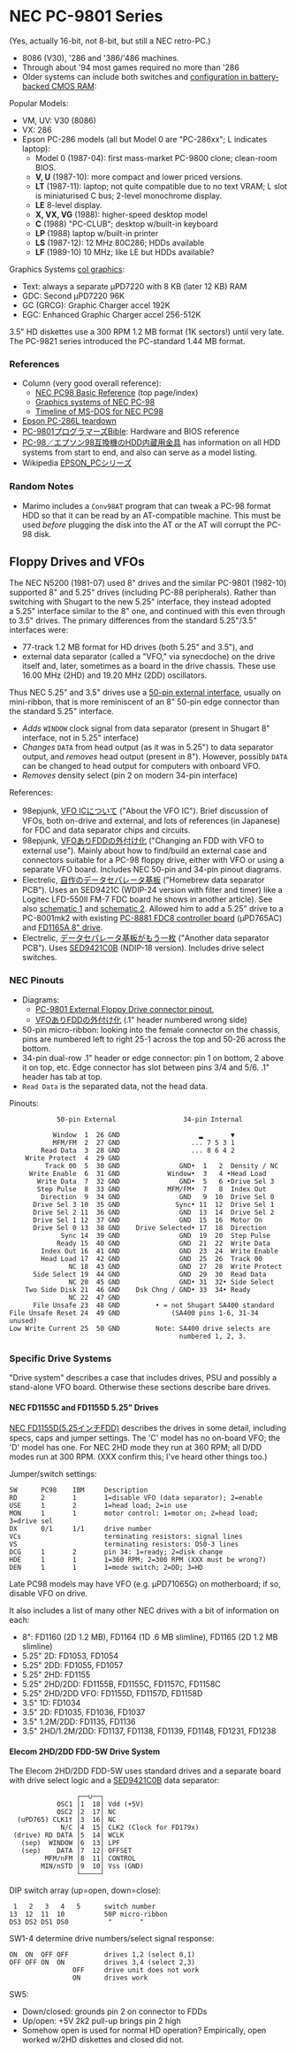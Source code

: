 NEC PC-9801 Series
==================

(Yes, actually 16-bit, not 8-bit, but still a NEC retro-PC.)

- 8086 (V30), '286 and '386/'486 machines.
- Through about '94 most games required no more than '286
- Older systems can include both switches and [configuration in
  battery-backed CMOS RAM][cmos]:

Popular Models:
- VM, UV: V30 (8086)
- VX: 286
- Epson PC-286 models (all but Model 0 are "PC-286xx"; L indicates laptop):
  - Model 0 (1987-04): first mass-market PC-9800 clone; clean-room BIOS.
  - __V, U__ (1987-10): more compact and lower priced versions.
  - __LT__ (1987-11): laptop; not quite compatible due to no text VRAM;
           L slot is miniaturised C bus; 2-level monochrome display.
  - __LE__ 8-level display.
  - __X, VX, VG__ (1988): higher-speed desktop model
  - __C__ (1988) "PC-CLUB"; desktop w/built-in keyboard
  - __LP__ (1988) laptop w/built-in printer
  - __LS__ (1987-12): 12 MHz 80C286; HDDs available
  - __LF__ (1989-10) 10 MHz; like LE but HDDs available?

Graphics Systems [col graphics]:
- Text: always a separate μPD7220 with 8 KB (later 12 KB) RAM
- GDC: Second μPD7220 96K
- GC (GRCG): Graphic Charger accel 192K
- EGC: Enhanced Graphic Charger accel 256-512K

3.5" HD diskettes use a 300 RPM 1.2 MB format (1K sectors!) until very late.
The PC-9821 series introduced the PC-standard 1.44 MB format.

### References

- Column (very good overall reference):
  - [NEC PC98 Basic Reference][col index] (top page/index)
  - [Graphics systems of NEC PC-98][col graphics]
  - [Timeline of MS-DOS for NEC PC98][col msdos]
- [Epson PC-286L teardown][td286l]
- [PC-9801プログラマーズBible][bible]: Hardware and BIOS reference
- [PC-98／エプソン98互換機のHDD内蔵用金具][98epj-hdd] has information on
  all HDD systems from start to end, and also can serve as a model listing.
- Wikipedia [EPSON_PCシリーズ][wj pc286]

### Random Notes

- Marimo includes a `Conv98AT` program that can tweak a PC-98 format HDD so
  that it can be read by an AT-compatible machine. This must be used
  _before_ plugging the disk into the AT or the AT will corrupt the PC-98
  disk.


Floppy Drives and VFOs
----------------------

The NEC N5200 (1981-07) used 8" drives and the similar PC-9801 (1982-10)
supported 8" and 5.25" drives (including PC-88 peripherals). Rather than
switching with Shugart to the new 5.25" interface, they instead adopted
a 5.25" interface similar to the 8" one, and continued with this even
through to 3.5" drives. The primary differences from the standard
5.25"/3.5" interfaces were:
- 77-track 1.2 MB format for HD drives (both 5.25" and 3.5"), and
- external data separator (called a "VFO," via synecdoche) on the drive
  itself and, later, sometimes as a board in the drive chassis. These
  use 16.00 MHz (2HD) and 19.20 MHz (2DD) oscillators.

Thus NEC 5.25" and 3.5" drives use a [50-pin external interface][f50p],
usually on mini-ribbon, that is more reminiscent of an 8" 50-pin edge
connector than the standard 5.25" interface.
- _Adds_ `WINDOW` clock signal from data separator (present in Shugart 8"
  interface, not in 5.25" interface)
- _Changes_ `DATA` from head output (as it was in 5.25") to data separator
  output, and _removes_ head output (present in 8"). However, possibly
  `DATA` can be changed to head output for computers with onboard VFO.
- _Removes_ density select (pin 2 on modern 34-pin interface)

References:
- 98epjunk, [VFO ICについて][98epj-aboutvfo] ("About the VFO IC"). Brief
  discussion of VFOs, both on-drive and external, and lots of references
  (in Japanese) for FDC and data separator chips and circuits.
- 98epjunk, [VFOありFDDの外付け化][98epj-ex] ("Changing an FDD with VFO to
  external use"). Mainly about how to find/build an external case and
  connectors suitable for a PC-98 floppy drive, either with VFO or using a
  separate VFO board. Includes NEC 50-pin and 34-pin pinout diagrams.
- Electrelic, [自作のデータセパレータ基板][el-dsep1] ("Homebrew data
  separator PCB"). Uses an SED9421C (WDIP-24 version with filter and timer)
  like a Logitec LFD-550II FM-7 FDC board he shows in another article).
  See also [schematic 1][el-dsep1-s1] and [schematic 2][el-dsep1-s2].
  Allowed him to add a 5.25" drive to a PC-8001mk2 with existing [PC-8881 FDC8
  controller board][el-8881] (μPD765AC) and [FD1165A 8" drive][el-fd1165a].
- Electrelic, [データセパレータ基板がもう一枚][el-dsep2] ("Another data
  separator PCB"). Uses [SED9421C0B][] (NDIP-18 version). Includes drive
  select switches.

### NEC Pinouts

- Diagrams:
  - [PC-9801 External Floppy Drive connector pinout][f50p],
  - [VFOありFDDの外付け化][98epj-ex] (.1" header numbered wrong side)
- 50-pin micro-ribbon: looking into the female connector on the chassis,
  pins are numbered left to right 25-1 across the top and 50-26 across the
  bottom.
- 34-pin dual-row .1" header or edge connector: pin 1 on bottom, 2 above it
  on top, etc. Edge connector has slot between pins 3/4 and 5/6. .1" header
  has tab at top.
- `Read Data` is the separated data, not the head data.

Pinouts:

                50-pin External                 34-pin Internal

               Window  1  26 GND                    ▂       ▼
               MFM/FM  2  27 GND                  ... 7 5 3 1
            Read Data  3  28 GND                  ... 8 6 4 2
        Write Protect  4  29 GND
             Track 00  5  30 GND               GND•  1   2  Density / NC
         Write Enable  6  31 GND            Window•  3   4 •Head Load
           Write Data  7  32 GND               GND•  5   6 •Drive Sel 3
           Step Pulse  8  33 GND            MFM/FM•  7   8  Index Out
            Direction  9  34 GND               GND   9  10  Drive Sel 0
          Drive Sel 3 10  35 GND              Sync• 11  12  Drive Sel 1
          Drive Sel 2 11  36 GND               GND  13  14  Drive Sel 2
          Drive Sel 1 12  37 GND               GND  15  16  Motor On
          Drive Sel 0 13  38 GND    Drive Selected• 17  18  Direction
                 Sync 14  39 GND               GND  19  20  Step Pulse
                Ready 15  40 GND               GND  21  22  Write Data
            Index Out 16  41 GND               GND  23  24  Write Enable
            Head Load 17  42 GND               GND  25  26  Track 00
                   NC 18  43 GND               GND  27  28  Write Protect
          Side Select 19  44 GND               GND  29  30  Read Data
                   NC 20  45 GND               GND• 31  32• Side Select
        Two Side Disk 21  46 GND    Dsk Chng / GND• 33  34• Ready
                   NC 22  47 GND
          File Unsafe 23  48 GND         • = not Shugart SA400 standard
    File Unsafe Reset 24  49 GND             (SA400 pins 1-6, 31-34 unused)
    Low Write Current 25  50 GND         Note: SA400 drive selects are
                                               numbered 1, 2, 3.

### Specific Drive Systems

"Drive system" describes a case that includes drives, PSU and possibly a
stand-alone VFO board. Otherwise these sections describe bare drives.

#### NEC FD1155C and FD1155D 5.25" Drives

[NEC FD1155D(5.25インチFDD)][FD1155D] describes the drives in some detail,
including specs, caps and jumper settings. The 'C' model has no on-board
VFO; the 'D' model has one. For NEC 2HD mode they run at 360 RPM; all D/DD
modes run at 300 RPM. (XXX confirm this; I've heard other things too.)

Jumper/switch settings:

    SW      PC98    IBM     Description
    RD      2       1       1=disable VFO (data separator); 2=enable
    USE     1       2       1=head load; 2=in use
    MON     1       1       motor control: 1=motor on; 2=head load; 3=drive sel
    DX      0/1     1/1     drive number
    VCs                     terminating resistors: signal lines
    VS                      terminating resistors: DS0-3 lines
    DCG     1       2       pin 34: 1=ready; 2=disk change
    HDE     1       1       1=360 RPM; 2=300 RPM (XXX must be wrong?)
    DEN     1       1       1=mode switch; 2=DD; 3=HD

Late PC98 models may have VFO (e.g. μPD71065G) on motherboard; if so,
disable VFO on drive.

It also includes a list of many other NEC drives with a bit of information
on each:
- 8": FD1160 (2D 1.2 MB), FD1164 (1D .6 MB slimline),
  FD1165 (2D 1.2 MB slimline)
- 5.25" 2D: FD1053, FD1054
- 5.25" 2DD: FD1055, FD1057
- 5.25" 2HD: FD1155
- 5.25" 2HD/2DD: FD1155B, FD1155C, FD1157C, FD1158C
- 5.25" 2HD/2DD VFO: FD1155D, FD1157D, FD1158D
- 3.5" 1D: FD1034
- 3.5" 2D: FD1035, FD1036, FD1037
- 3.5" 1.2M/2DD: FD1135, FD1136
- 3.5" 2HD/1.2M/2DD: FD1137, FD1138, FD1139, FD1148, FD1231, FD1238

#### Elecom 2HD/2DD FDD-5W Drive System

The Elecom 2HD/2DD FDD-5W uses standard drives and a separate board with
drive select logic and a [SED9421C0B] data separator:

                     ┌──∪──┐
                OSC1 │1  18│ Vdd (+5V)
                OSC2 │2  17│ NC
      (uPD765) CLK1† │3  16│ NC
                 N/C │4  15│ CLK2 (Clock for FD179x)
     (drive) RD DATA │5  14│ WCLK
       (sep)  WINDOW │6  13│ LPF
       (sep)    DATA │7  12│ OFFSET
             MFM/nFM │8  11│ CONTROL
            MIN/nSTD │9  10│ Vss (GND)
                     └─────┘

DIP switch array (up=open, down=close):

     1   2   3   4   5      switch number
    13  12  11  10          50P micro-ribbon
    DS3 DS2 DS1 DS0          "       "

SW1-4 determine drive numbers/select signal response:

    ON  ON  OFF OFF         drives 1,2 (select 0,1)
    OFF OFF ON  ON          drives 3,4 (select 2,3)
                    OFF     drive unit does not work
                    ON      drives work

SW5:
- Down/closed: grounds pin 2 on connector to FDDs
- Up/open: +5V 2k2 pull-up brings pin 2 high
- Somehow open is used for normal HD operation? Empirically, open worked
  w/2HD diskettes and closed did not.



<!-------------------------------------------------------------------->
[bible]: https://archive.org/details/PC9801Bible/mode/1up
[cmos]: https://radioc.web.fc2.com/column/pc98bas/pc98memsw_en.htm
[col graphics]: http://radioc.web.fc2.com/column/pc98bas/pc98disphw_en.htm
[col index]: https://radioc.web.fc2.com/column/pc98bas/index_en.htm
[col msdos]: https://radioc.web.fc2.com/column/pc98bas/pc98dosver_en.htm
[td286l]: http://www.faithrives.com/tips/stocks/tips0004.html
[wj pc286]: https://ja.wikipedia.org/wiki/EPSON_PCシリーズ
[98epj-hdd]: https://98epjunk.shakunage.net/storage/hdd_kanagu.html

<!-- Floppy Drives and VFOs -->
[98epj-aboutvfo]: https://98epjunk.shakunage.net/fdd/fd1138d_26_fd1138t.html
[98epj-ex]: https://98epjunk.shakunage.net/fdd/invfofdd2ex.html
[FD1155D]: http://radioc.web.fc2.com/column/pc98bas/fd1155.htm
[SED9421C0B]: https://www.sun-elle.com/pdf/2_digital/sed9421_1.pdf
[el-dsep1-s1]: https://electrelic.com/electrelic/node/492
[el-dsep1-s2]: https://electrelic.com/electrelic/node/497
[el-dsep1]: https://electrelic.com/electrelic/node/332
[el-dsep2]: https://electrelic.com/electrelic/node/502
[el-fd1165a]: https://electrelic.com/electrelic/node/53
[el-8881]: https://electrelic.com/electrelic/node/208
[f50p]: https://radioc.web.fc2.com/column/pc98bas/pc9801fdpin.htm
